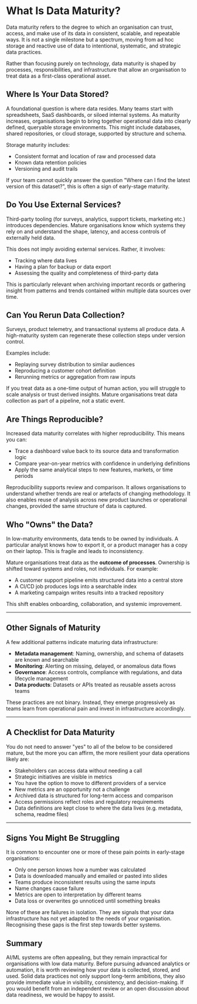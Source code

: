# What Is Data Maturity?

Data maturity refers to the degree to which an organisation can trust, access, and make use of its data in consistent, scalable, and repeatable ways. It is not a single milestone but a spectrum, moving from ad hoc storage and reactive use of data to intentional, systematic, and strategic data practices.

Rather than focusing purely on technology, data maturity is shaped by processes, responsibilities, and infrastructure that allow an organisation to treat data as a first-class operational asset.

## Where Is Your Data Stored?

A foundational question is where data resides. Many teams start with spreadsheets, SaaS dashboards, or siloed internal systems. As maturity increases, organisations begin to bring together operational data into clearly defined, queryable storage environments. This might include databases, shared repositories, or cloud storage, supported by structure and schema.

Storage maturity includes:

* Consistent format and location of raw and processed data
* Known data retention policies
* Versioning and audit trails

If your team cannot quickly answer the question "Where can I find the latest version of this dataset?", this is often a sign of early-stage maturity.

## Do You Use External Services?

Third-party tooling (for surveys, analytics, support tickets, marketing etc.) introduces dependencies. Mature organisations know which systems they rely on and understand the shape, latency, and access controls of externally held data.

This does not imply avoiding external services. Rather, it involves:

* Tracking where data lives
* Having a plan for backup or data export
* Assessing the quality and completeness of third-party data

This is particularly relevant when archiving important records or gathering insight from patterns and trends contained within multiple data sources over time.

## Can You Rerun Data Collection?

Surveys, product telemetry, and transactional systems all produce data. A high-maturity system can regenerate these collection steps under version control.

Examples include:

* Replaying survey distribution to similar audiences
* Reproducing a customer cohort definition
* Rerunning metrics or aggregation from raw inputs

If you treat data as a one-time output of human action, you will struggle to scale analysis or trust derived insights. Mature organisations treat data collection as part of a pipeline, not a static event.

## Are Things Reproducible?

Increased data maturity correlates with higher reproducibility. This means you can:

* Trace a dashboard value back to its source data and transformation logic
* Compare year-on-year metrics with confidence in underlying definitions
* Apply the same analytical steps to new features, markets, or time periods

Reproducibility supports review and comparison. It allows organisations to understand whether trends are real or artefacts of changing methodology. It also enables reuse of analysis across new product launches or operational changes, provided the same structure of data is captured.

## Who "Owns" the Data?

In low-maturity environments, data tends to be owned by individuals. A particular analyst knows how to export it, or a product manager has a copy on their laptop. This is fragile and leads to inconsistency.

Mature organisations treat data as the **outcome of processes**. Ownership is shifted toward systems and roles, not individuals. For example:

* A customer support pipeline emits structured data into a central store
* A CI/CD job produces logs into a searchable index
* A marketing campaign writes results into a tracked repository

This shift enables onboarding, collaboration, and systemic improvement.

---

## Other Signals of Maturity

A few additional patterns indicate maturing data infrastructure:

* **Metadata management**: Naming, ownership, and schema of datasets are known and searchable
* **Monitoring**: Alerting on missing, delayed, or anomalous data flows
* **Governance**: Access controls, compliance with regulations, and data lifecycle management
* **Data products**: Datasets or APIs treated as reusable assets across teams

These practices are not binary. Instead, they emerge progressively as teams learn from operational pain and invest in infrastructure accordingly.

---

## A Checklist for Data Maturity

You do not need to answer "yes" to all of the below to be considered mature, but the more you can affirm, the more resilient your data operations likely are:

* Stakeholders can access data without needing a call
* Strategic initiatives are visible in metrics
* You have the option to move to different providers of a service
* New metrics are an opportunity not a challenge
* Archived data is structured for long-term access and comparison
* Access permissions reflect roles and regulatory requirements
* Data definitions are kept close to where the data lives (e.g. metadata, schema, readme files)

---

## Signs You Might Be Struggling

It is common to encounter one or more of these pain points in early-stage organisations:

* Only one person knows how a number was calculated
* Data is downloaded manually and emailed or pasted into slides
* Teams produce inconsistent results using the same inputs
* Name changes cause failure
* Metrics are open to interpretation by different teams
* Data loss or overwrites go unnoticed until something breaks

None of these are failures in isolation. They are signals that your data infrastructure has not yet adapted to the needs of your organisation. Recognising these gaps is the first step towards better systems.

## Summary

AI/ML systems are often appealing, but they remain impractical for organisations with low data maturity. Before pursuing advanced analytics or automation, it is worth reviewing how your data is collected, stored, and used. Solid data practices not only support long-term ambitions, they also provide immediate value in visibility, consistency, and decision-making. If you would benefit from an independent review or an open discussion about data readiness, we would be happy to assist.
